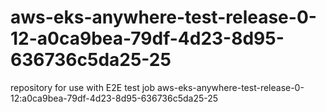 # aws-eks-anywhere-test-release-0-12-a0ca9bea-79df-4d23-8d95-636736c5da25-25
repository for use with E2E test job aws-eks-anywhere-test-release-0-12:a0ca9bea-79df-4d23-8d95-636736c5da25-25
